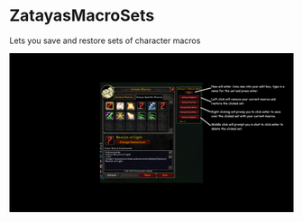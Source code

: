 # ZatayasMacroSets
Lets you save and restore sets of character macros


![Image of the addon](https://raw.githubusercontent.com/ZoeyPhoenix/ZatayasMacroSets/main/Images/Help1.png)  
